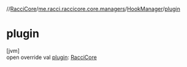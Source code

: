 //[RacciCore](../../../index.md)/[me.racci.raccicore.core.managers](../index.md)/[HookManager](index.md)/[plugin](plugin.md)

# plugin

[jvm]\
open override val [plugin](plugin.md): [RacciCore](../../me.racci.raccicore.core/-racci-core/index.md)
